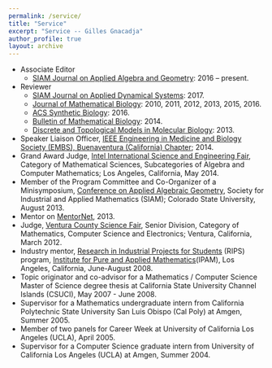 ```yaml
---
permalink: /service/
title: "Service"
excerpt: "Service -- Gilles Gnacadja"
author_profile: true
layout: archive
---
```


<link rel="stylesheet" href="/assets/css/my-style.css"/>

* Associate Editor
    * <a class="aa" target="GGnSndWndw" href="https://www.siam.org/publications/journals/siam-journal-on-applied-algebra-and-geometry-siaga">SIAM Journal on Applied Algebra and Geometry</a>: 2016 &ndash; present.
* Reviewer
    * <a class="aa" target="GGnSndWndw" href="https://www.siam.org/journals/siads.php">SIAM Journal on Applied Dynamical Systems</a>: 2017.
    * <a class="aa" target="GGnSndWndw" href="https://link.springer.com/journal/285">Journal of Mathematical Biology</a>: 2010, 2011, 2012, 2013, 2015, 2016.
    * <a class="aa" target="GGnSndWndw" href="https://pubs.acs.org/journal/asbcd6">ACS Synthetic Biology</a>: 2016.
    * <a class="aa" target="GGnSndWndw" href="https://link.springer.com/journal/11538">Bulletin of Mathematical Biology</a>: 2014.
    * <a class="aa" target="GGnSndWndw" href="https://www.springer.com/computer/theoretical+computer+science/book/978-3-642-40192-3">Discrete and Topological Models in Molecular Biology</a>: 2013.
* Speaker Liaison Officer, <a class="aa" target="GGnSndWndw" href="https://www.ieee-bv-embs.org/EMBS/">IEEE Engineering in Medicine and Biology Society (EMBS), Buenaventura (California) Chapter</a>; 2014.
* Grand Award Judge, <a class="aa" target="GGnSndWndw" href="https://badging.societyforscience.org/user/12990">Intel International Science and Engineering Fair</a>, Category of Mathematical Sciences, Subcategories of Algebra and Computer Mathematics; Los Angeles, California, May 2014.
* Member of the Program Committee and Co-Organizer of a Minisymposium, <a class="aa" target="GGnSndWndw" href="https://www.siam.org/meetings/ag13/">Conference on Applied Algebraic Geometry</a>, Society for Industrial and Applied Mathematics (SIAM); Colorado State University, August 2013.
* Mentor on <a class="aa" target="GGnSndWndw" href="https://www.mentornet.org/">MentorNet</a>, 2013.
* Judge, <a class="aa" target="GGnSndWndw" href="https://www.vcoe.org/sc/ScienceFair.aspx">Ventura County Science Fair</a>, Senior Division, Category of Mathematics, Computer Science and Electronics; Ventura, California, March 2012.
* Industry mentor, <a class="aa" target="GGnSndWndw" href="https://www.ipam.ucla.edu/programs/rips2008/">Research in Industrial Projects for Students</a> (RIPS) program, <a class="aa" target="GGnSndWndw" href="https://www.ipam.ucla.edu/">
Institute for Pure and Applied Mathematics</a>(IPAM), Los Angeles, California, June-August 2008.
* Topic originator and co-advisor for a Mathematics / Computer Science Master of Science degree thesis at California State University Channel Islands (CSUCI), May 2007 - June 2008.
* Supervisor for a Mathematics undergraduate intern from California Polytechnic State University San Luis Obispo (Cal Poly) at Amgen, Summer 2005.
* Member of two panels for Career Week at University of California Los Angeles (UCLA), April 2005.
* Supervisor for a Computer Science graduate intern from University of California Los Angeles (UCLA) at Amgen, Summer 2004.
